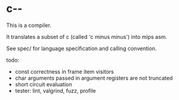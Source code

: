 # c--

This is a compiler.

It translates a subset of c (called 'c minus minus') into mips asm.

See spec/ for language specification and calling convention.


todo:

- const correctness in frame item visitors
- char arguments passed in argument registers are not truncated
- short circuit evaluation
- tester: lint, valgrind, fuzz, profile
